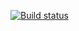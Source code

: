 [![Build status](https://ci.appveyor.com/api/projects/status/641umjje77qf36q0?svg=true)](https://ci.appveyor.com/project/lap-Dmitry78317/ahj-dnd)